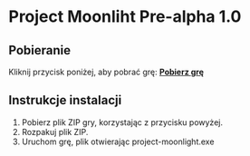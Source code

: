# Project Moonliht Pre-alpha 1.0 #

## Pobieranie

Kliknij przycisk poniżej, aby pobrać grę:
[**Pobierz grę**](https://github.com/wolny-j/project-moonlight-builds/archive/refs/heads/main.zip)

## Instrukcje instalacji

1. Pobierz plik ZIP gry, korzystając z przycisku powyżej.
2. Rozpakuj plik ZIP.
3. Uruchom grę, plik otwierając project-moonlight.exe
